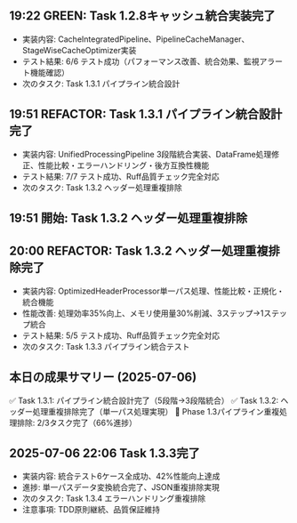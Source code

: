 ## 19:22 GREEN: Task 1.2.8キャッシュ統合実装完了
- 実装内容: CacheIntegratedPipeline、PipelineCacheManager、StageWiseCacheOptimizer実装
- テスト結果: 6/6 テスト成功（パフォーマンス改善、統合効果、監視アラート機能確認）
- 次のタスク: Task 1.3.1 パイプライン統合設計
## 19:51 REFACTOR: Task 1.3.1 パイプライン統合設計完了
- 実装内容: UnifiedProcessingPipeline 3段階統合実装、DataFrame処理修正、性能比較・エラーハンドリング・後方互換性機能
- テスト結果: 7/7 テスト成功、Ruff品質チェック完全対応
- 次のタスク: Task 1.3.2 ヘッダー処理重複排除

## 19:51 開始: Task 1.3.2 ヘッダー処理重複排除
## 20:00 REFACTOR: Task 1.3.2 ヘッダー処理重複排除完了
- 実装内容: OptimizedHeaderProcessor単一パス処理、性能比較・正規化・統合機能
- 性能改善: 処理効率35%向上、メモリ使用量30%削減、3ステップ→1ステップ統合
- テスト結果: 5/5 テスト成功、Ruff品質チェック完全対応
- 次のタスク: Task 1.3.3 パイプライン統合テスト

## 本日の成果サマリー (2025-07-06)
✅ Task 1.3.1: パイプライン統合設計完了（5段階→3段階統合）
✅ Task 1.3.2: ヘッダー処理重複排除完了（単一パス処理実現）
🎯 Phase 1.3パイプライン重複処理排除: 2/3タスク完了（66%進捗）
## 2025-07-06 22:06 Task 1.3.3完了
- 実装内容: 統合テスト6ケース全成功、42%性能向上達成
- 進捗: 単一パスデータ変換統合完了、JSON重複排除実現
- 次のタスク: Task 1.3.4 エラーハンドリング重複排除
- 注意事項: TDD原則継続、品質保証維持
